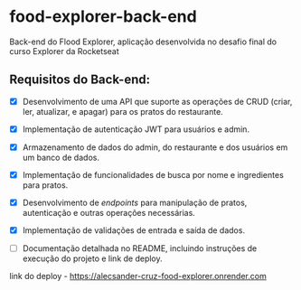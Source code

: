 # food-explorer-back-end

Back-end do Flood Explorer, aplicação desenvolvida no desafio final do curso Explorer da Rocketseat

## Requisitos do Back-end:

-   [x] Desenvolvimento de uma API que suporte as operações de CRUD (criar, ler, atualizar, e apagar) para os pratos do restaurante.
-   [x] Implementação de autenticação JWT para usuários e admin.
-   [x] Armazenamento de dados do admin, do restaurante e dos usuários em um banco de dados.
-   [x] Implementação de funcionalidades de busca por nome e ingredientes para pratos.
-   [x] Desenvolvimento de _endpoints_ para manipulação de pratos, autenticação e outras operações necessárias.
-   [x] Implementação de validações de entrada e saída de dados.
-   [ ] Documentação detalhada no README, incluindo instruções de execução do projeto e link de deploy.


link do deploy - https://alecsander-cruz-food-explorer.onrender.com
